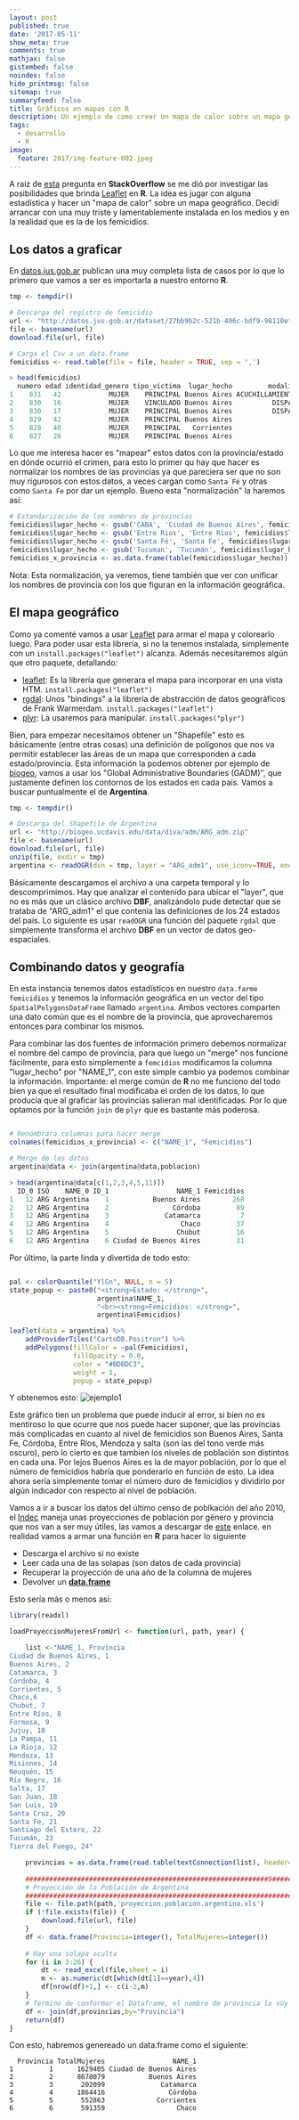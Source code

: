 ```yaml
---
layout: post
published: true
date: '2017-05-11'
show_meta: true
comments: true
mathjax: false
gistembed: false
noindex: false
hide_printmsg: false
sitemap: true
summaryfeed: false
title: Gráficos en mapas con R
description: Un ejemplo de como crear un mapa de calor sobre un mapa geografico
tags:
  - desarrollo
  - R
image:
  feature: 2017/img-feature-002.jpeg
---
```



A raíz de
[esta](https://es.stackoverflow.com/questions/69171/c%C3%B3mo-colorear-los-municipios-de-un-estado-de-la-rep%C3%BAblica-mexicana-usando-el-paq)
pregunta en **StackOverflow** se me dió por investigar las posibilidades que
brinda [Leaflet](http://leafletjs.com/) en **R**. La idea es jugar con alguna
estadística y hacer un "mapa de calor" sobre un mapa geográfico. Decidí
arrancar con una muy triste y lamentablemente  instalada en los medios y en la
realidad que es la de los femicidios. 

## Los datos a graficar

En [datos.jus.gob.ar](http://datos.jus.gob.ar/dataset/registro-sistematizacion-y-seguimiento-de-femicidios-y-homicidios-agravados-por-el-genero) publican una muy completa lista de casos por lo que lo primero que vamos a ser es importarla a nuestro entorno **R**.

``` R
tmp <- tempdir()

# Descarga del registro de femicidio
url <- "http://datos.jus.gob.ar/dataset/27bb9b2c-521b-406c-bdf9-98110ef73f34/resource/9a06c428-8552-42fe-86e1-487bca9b712c/download/registro-de-femicidios.csv"
file <- basename(url)
download.file(url, file)

# Carga el Csv a un data.frame
femicidios <- read.table(file = file, header = TRUE, sep = ',')

> head(femicidios)
  numero edad identidad_genero tipo_victima  lugar_hecho         modalidad_comisiva fecha_hecho
1    831   42            MUJER    PRINCIPAL Buenos Aires ACUCHILLAMIENTO - GOLPES -  2017/02/11
2    830   16            MUJER    VINCULADO Buenos Aires          DISPARO DE BALA -  2017/02/12
3    830   17            MUJER    PRINCIPAL Buenos Aires          DISPARO DE BALA -  2017/02/12
4    829   42            MUJER    PRINCIPAL Buenos Aires                   GOLPES -  2017/02/12
5    828   40            MUJER    PRINCIPAL   Corrientes               QUEMADURAS -  2017/02/01
6    827   26            MUJER    PRINCIPAL Buenos Aires                   GOLPES -  2016/03/21
```

Lo que me interesa hacer es "mapear" estos datos con la provincia/estado en
dónde ocurrió el crimen, para esto lo primer qu hay que hacer es normalizar los
nombres de las provincias ya que pareciera ser que no son muy rigurosos con
estos datos, a veces cargan como `Santa Fé` y otras como `Santa Fe` por dar un
ejemplo. Bueno esta "normalización" la haremos así:

``` R
# Estandarización de los nombres de provincias
femicidios$lugar_hecho <- gsub('CABA', 'Ciudad de Buenos Aires', femicidios$lugar_hecho)
femicidios$lugar_hecho <- gsub('Entre Rios', 'Entre Ríos', femicidios$lugar_hecho)
femicidios$lugar_hecho <- gsub('Santa Fé', 'Santa Fe', femicidios$lugar_hecho)
femicidios$lugar_hecho <- gsub('Tucuman', 'Tucumán', femicidios$lugar_hecho)
femicidios_x_provincia <- as.data.frame(table(femicidios$lugar_hecho))
```

Nota: Esta normalización, ya veremos, tiene también que ver con unificar los
nombres de provincia con los que figuran en la información geográfica.

## El mapa geográfico

Como ya comenté vamos a usar [Leaflet](http://leafletjs.com/) para armar el
mapa y colorearlo luego. Para poder usar esta librería, si no la tenemos
instalada, simplemente con un `install.packages("leaflet")` alcanza. Además
necesitaremos algún que otro paquete, detallando:

* [leaflet](http://leafletjs.com/): Es la librería que generara el mapa para incorporar en una vista HTM.  `install.packages("leaflet")`
* [rgdal](https://cran.r-project.org/web/packages/rgdal/index.html/): Unos "bindings" a la librería de abstracción de datos geográficos de Frank Warmerdam. `install.packages("leaflet")`
* [plyr](https://cran.r-project.org/web/packages/plyr/index.html): La usaremos para manipular. `install.packages("plyr")`

Bien, para empezar necesitamos obtener un "Shapefile" esto es básicamente
(entre otras cosas) una definición de polígonos que nos va permitir establecer
las áreas de un mapa que corresponden a cada estado/provincia. Esta información
la podemos obtener por ejemplo de
[biogeo](http://biogeo.ucdavis.edu/projects.html), vamos a usar los "Global
Administrative Boundaries (GADM)", que justamente definen los contornos de los
estados en cada país. Vamos a buscar puntualmente el de **Argentina**.


``` R
tmp <- tempdir()

# Descarga del Shapefile de Argentina
url <- "http://biogeo.ucdavis.edu/data/diva/adm/ARG_adm.zip"
file <- basename(url)
download.file(url, file)
unzip(file, exdir = tmp)
argentina <- readOGR(dsn = tmp, layer = "ARG_adm1", use_iconv=TRUE, encoding='UTF-8')

```

Básicamente descargamos el archivo a una carpeta temporal y lo descomprimimos.
Hay que analizar el contenido para ubicar el "layer", que no es más que un
clásico archivo **DBF**, analizándolo pude detectar que se trataba de
"ARG_adm1" el que contenía las definiciones de los 24 estados del país. Lo
siguiente es usar `readOGR` una función del paquete `rgdal` que simplemente
transforma el archivo **DBF** en un vector de datos geo-espaciales.

## Combinando datos y geografía

En esta instancia tenemos datos estadísticos en nuestro `data.farme`
`femicidios` y tenemos la información geográfica en un vector del tipo
`SpatialPolygonsDataFrame` llamado  `argentina`. Ambos vectores comparten una
dato común que es el nombre de la provincia, que aprovecharemos entonces para
combinar los mismos.

Para combinar las dos fuentes de información primero debemos normalizar el
nombre del campo de provincia, para que luego un "merge" nos funcione
fácilmente, para esto simplemente a `femcidios` modificamos la columna
"lugar_hecho" por "NAME_1", con este simple cambio ya podemos combinar la
información. Importante: el merge común de **R** no me funciono del todo bien
ya que el resultado final modificaba el orden de los datos, lo que producía que
al graficar las provincias salieran mal identificadas. Por lo que optamos por
la función `join` de `plyr` que es bastante más poderosa.


``` R

# Renombrara columnas para hacer merge
colnames(femicidios_x_provincia) <- c("NAME_1", "Femicidios")

# Merge de los datos
argentina@data <- join(argentina@data,poblacion)

> head(argentina@data[c(1,2,3,4,5,11)])
  ID_0 ISO    NAME_0 ID_1                 NAME_1 Femicidios
1   12 ARG Argentina    1           Buenos Aires        268
2   12 ARG Argentina    2                Córdoba         89
3   12 ARG Argentina    3              Catamarca          7
4   12 ARG Argentina    4                  Chaco         37
5   12 ARG Argentina    5                 Chubut         16
6   12 ARG Argentina    6 Ciudad de Buenos Aires         31
```

Por último, la parte linda y divertida de todo esto:

``` R

pal <- colorQuantile("YlGn", NULL, n = 5)
state_popup <- paste0("<strong>Estado: </strong>", 
                      argentina$NAME_1, 
                      "<br><strong>Femicidios: </strong>", 
                      argentina$Femicidios)

leaflet(data = argentina) %>%
    addProviderTiles("CartoDB.Positron") %>%
    addPolygons(fillColor = ~pal(Femicidios), 
                fillOpacity = 0.8, 
                color = "#BDBDC3", 
                weight = 1, 
                popup = state_popup)

```

Y obtenemos esto:
![ejemplo1][ejemplo1]

Este gráfico tien un problema que puede inducir al error, si bien no es
mentiroso lo que ocurre que nos puede hacer suponer, que las provincias más
complicadas en cuanto al nivel de femicidios son Buenos Aires, Santa Fe,
Córdoba, Entre Ríos, Mendoza y salta (son las del tono verde más oscuro), pero
lo cierto es que tambien los niveles de población son distintos en cada una.
Por lejos Buenos Aires es la de mayor población, por lo que el número de
femicidios habría que ponderarlo en función de esto. La idea ahora sería
simplemente tomar el número duro de femicidios y dividirlo por algún indicador
con respecto al nivel de población. 

Vamos a ir a buscar los datos del último censo de poblkación del año 2010, el
[Indec](http://www.indec.gov.ar) maneja unas proyecciones de población por
género y provincia que nos van a ser muy útiles, las vamos a descargar de
[este](http://www.indec.gov.ar/bajarCuadroEstadistico.asp?idc=3E17DD2F9318063AAD3E51B564F230E791554FEA85602E9F50376F709AD5B8BFC4CE2FBEFAFA354A)
enlace. en realidad vamos a armar una función en **R** para hacer lo siguiente

+ Descarga el archivo si no existe
+ Leer cada una de las solapas (son datos de cada provincia)
+ Recuperar la proyección de una año de  la columna de mujeres
+ Devolver un **[data.frame][dataframe]**

Esto sería más o menos así:

``` R
library(readxl)

loadProyeccionMujeresFromUrl <- function(url, path, year) {

    list <-"NAME_1, Provincia
Ciudad de Buenos Aires,	1
Buenos Aires, 2
Catamarca, 3
Córdoba, 4
Corrientes, 5
Chaco,6
Chubut,	7
Entre Ríos, 8
Formosa, 9
Jujuy, 10
La Pampa, 11
La Rioja, 12
Mendoza, 13
Misiones, 14
Neuquén, 15
Río Negro, 16
Salta, 17
San Juan, 18
San Luis, 19
Santa Cruz, 20
Santa Fe, 21
Santiago del Estero, 22
Tucumán, 23
Tierra del Fuego, 24"

    provincias = as.data.frame(read.table(textConnection(list), header=TRUE, sep=','))
    
    #############################################################9#####################################
    # Proyección de la Población de Argentina
    ##################################################################################################
    file <- file.path(path,'proyeccion.poblacion.argentina.xls')
    if (!file.exists(file)) {
        download.file(url, file)
    }
    df <- data.frame(Provincia=integer(), TotalMujeres=integer())
    
    # Hay una solapa oculta
    for (i in 3:26) {
        dt <- read_excel(file,sheet = i)
        m <- as.numeric(dt[which(dt[1]==year),4])
        df[nrow(df)+1,] <- c(i-2,m)
    }
	# Termino de conformar el Dataframe, el nombre de provincia lo voy a necesitar
    df <- join(df,provincias,by="Provincia")
    return(df)
}
```

Con esto, habremos genereado un data.frame como el siguiente:

```
  Provincia TotalMujeres                 NAME_1
1         1      1629405 Ciudad de Buenos Aires
2         2      8678079           Buenos Aires
3         3       202099              Catamarca
4         4      1864416                Córdoba
5         5       552863             Corrientes
6         6       591359                  Chaco
```


[ejemplo1]:{{site.baseurl}}/images/2017/rplot-01.jpg
[dataframe]:https://stat.ethz.ch/R-manual/R-devel/library/base/html/data.frame.html
